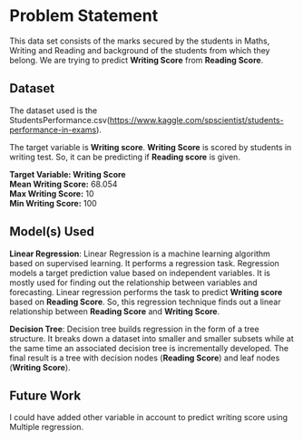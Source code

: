 # Problem Statement 
This data set consists of the marks secured by the students in Maths, Writing and Reading and background of the students from which they belong. We are trying to predict **Writing Score** from **Reading Score**.
## Dataset

The dataset used is the StudentsPerformance.csv(https://www.kaggle.com/spscientist/students-performance-in-exams). 

The target variable is **Writing score**. **Writing Score** is scored by students in writing test. So, it can be predicting if **Reading score** is given.

**Target Variable: Writing Score**
<br>
**Mean Writing Score:** 68.054
<br>
**Max Writing Score:** 10
<br>
**Min Writing Score:** 100


## Model(s) Used

**Linear Regression**: Linear Regression is a machine learning algorithm based on supervised learning. It performs a regression task. Regression models a target prediction value based on independent variables. It is mostly used for finding out the relationship between variables and forecasting. Linear regression performs the task to predict **Writing score**  based on **Reading Score**. So, this regression technique finds out a linear relationship between **Reading Score** and **Writing Score**.

**Decision Tree**: Decision tree builds regression in the form of a tree structure. It breaks down a dataset into smaller and smaller subsets while at the same time an associated decision tree is incrementally developed. The final result is a tree with decision nodes (**Reading Score**) and leaf nodes (**Writing Score**).

## Future Work
I could have added other variable in account to predict writing score using Multiple regression.
